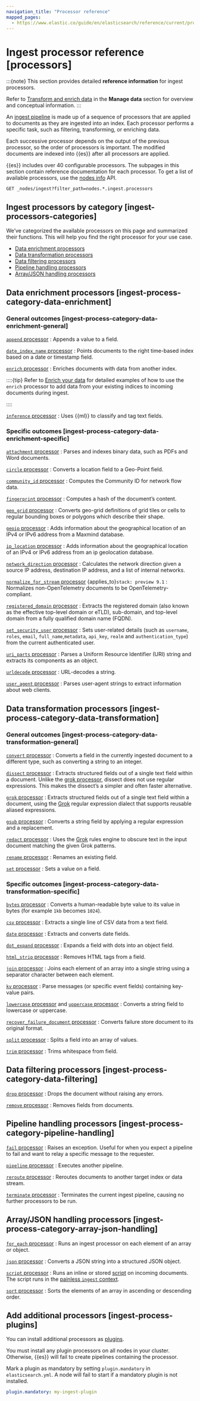 ```yaml
---
navigation_title: "Processor reference"
mapped_pages:
  - https://www.elastic.co/guide/en/elasticsearch/reference/current/processors.html
---
```


# Ingest processor reference [processors]

:::{note}
This section provides detailed **reference information** for ingest processors.

Refer to [Transform and enrich data](docs-content://manage-data/ingest/transform-enrich.md) in the **Manage data** section for overview and conceptual information.
:::

An [ingest pipeline](docs-content://manage-data/ingest/transform-enrich/ingest-pipelines.md) is made up of a sequence of processors that are applied to documents as they are ingested into an index. Each processor performs a specific task, such as filtering, transforming, or enriching data.

Each successive processor depends on the output of the previous processor, so the order of processors is important. The modified documents are indexed into {{es}} after all processors are applied.

{{es}} includes over 40 configurable processors. The subpages in this section contain reference documentation for each processor. To get a list of available processors, use the [nodes info](https://www.elastic.co/docs/api/doc/elasticsearch/operation/operation-nodes-info) API.

```console
GET _nodes/ingest?filter_path=nodes.*.ingest.processors
```


## Ingest processors by category [ingest-processors-categories]

We’ve categorized the available processors on this page and summarized their functions. This will help you find the right processor for your use case.

* [Data enrichment processors](#ingest-process-category-data-enrichment)
* [Data transformation processors](#ingest-process-category-data-transformation)
* [Data filtering processors](#ingest-process-category-data-filtering)
* [Pipeline handling processors](#ingest-process-category-pipeline-handling)
* [Array/JSON handling processors](#ingest-process-category-array-json-handling)


## Data enrichment processors [ingest-process-category-data-enrichment]


### General outcomes [ingest-process-category-data-enrichment-general]

[`append` processor](/reference/enrich-processor/append-processor.md)
:   Appends a value to a field.

[`date_index_name` processor](/reference/enrich-processor/date-index-name-processor.md)
:   Points documents to the right time-based index based on a date or timestamp field.

[`enrich` processor](/reference/enrich-processor/enrich-processor.md)
:   Enriches documents with data from another index.

::::{tip}
Refer to [Enrich your data](docs-content://manage-data/ingest/transform-enrich/data-enrichment.md) for detailed examples of how to use the `enrich` processor to add data from your existing indices to incoming documents during ingest.

::::


[`inference` processor](/reference/enrich-processor/inference-processor.md)
:   Uses {{ml}} to classify and tag text fields.


### Specific outcomes [ingest-process-category-data-enrichment-specific]

[`attachment` processor](/reference/enrich-processor/attachment.md)
:   Parses and indexes binary data, such as PDFs and Word documents.

[`circle` processor](/reference/enrich-processor/ingest-circle-processor.md)
:   Converts a location field to a Geo-Point field.

[`community_id` processor](/reference/enrich-processor/community-id-processor.md)
:   Computes the Community ID for network flow data.

[`fingerprint` processor](/reference/enrich-processor/fingerprint-processor.md)
:   Computes a hash of the document’s content.

[`geo_grid` processor](/reference/enrich-processor/ingest-geo-grid-processor.md)
:   Converts geo-grid definitions of grid tiles or cells to regular bounding boxes or polygons which describe their shape.

[`geoip` processor](/reference/enrich-processor/geoip-processor.md)
:   Adds information about the geographical location of an IPv4 or IPv6 address from a Maxmind database.

[`ip_location` processor](/reference/enrich-processor/ip-location-processor.md)
:   Adds information about the geographical location of an IPv4 or IPv6 address from an ip geolocation database.

[`network_direction` processor](/reference/enrich-processor/network-direction-processor.md)
:   Calculates the network direction given a source IP address, destination IP address, and a list of internal networks.

[`normalize_for_stream` processor](/reference/enrich-processor/normalize-for-stream.md) {applies_to}`stack: preview 9.1`
:   Normalizes non-OpenTelemetry documents to be OpenTelemetry-compliant.

[`registered_domain` processor](/reference/enrich-processor/registered-domain-processor.md)
:   Extracts the registered domain (also known as the effective top-level domain or eTLD), sub-domain, and top-level domain from a fully qualified domain name (FQDN).

[`set_security_user` processor](/reference/enrich-processor/ingest-node-set-security-user-processor.md)
:   Sets user-related details (such as `username`,  `roles`, `email`, `full_name`,`metadata`, `api_key`, `realm` and `authentication_type`) from the current authenticated user.

[`uri_parts` processor](/reference/enrich-processor/uri-parts-processor.md)
:   Parses a Uniform Resource Identifier (URI) string and extracts its components as an object.

[`urldecode` processor](/reference/enrich-processor/urldecode-processor.md)
:   URL-decodes a string.

[`user_agent` processor](/reference/enrich-processor/user-agent-processor.md)
:   Parses user-agent strings to extract information about web clients.


## Data transformation processors [ingest-process-category-data-transformation]


### General outcomes [ingest-process-category-data-transformation-general]

[`convert` processor](/reference/enrich-processor/convert-processor.md)
:   Converts a field in the currently ingested document to a different type, such as converting a string to an integer.

[`dissect` processor](/reference/enrich-processor/dissect-processor.md)
:   Extracts structured fields out of a single text field within a document. Unlike the [grok processor](/reference/enrich-processor/grok-processor.md), dissect does not use regular expressions. This makes the dissect’s a simpler and often faster alternative.

[`grok` processor](/reference/enrich-processor/grok-processor.md)
:   Extracts structured fields out of a single text field within a document, using the [Grok](docs-content://explore-analyze/scripting/grok.md) regular expression dialect that supports reusable aliased expressions.

[`gsub` processor](/reference/enrich-processor/gsub-processor.md)
:   Converts a string field by applying a regular expression and a replacement.

[`redact` processor](/reference/enrich-processor/redact-processor.md)
:   Uses the [Grok](docs-content://explore-analyze/scripting/grok.md) rules engine to obscure text in the input document matching the given Grok patterns.

[`rename` processor](/reference/enrich-processor/rename-processor.md)
:   Renames an existing field.

[`set` processor](/reference/enrich-processor/set-processor.md)
:   Sets a value on a field.


### Specific outcomes [ingest-process-category-data-transformation-specific]

[`bytes` processor](/reference/enrich-processor/bytes-processor.md)
:   Converts a human-readable byte value to its value in bytes (for example `1kb` becomes `1024`).

[`csv` processor](/reference/enrich-processor/csv-processor.md)
:   Extracts a single line of CSV data from a text field.

[`date` processor](/reference/enrich-processor/date-processor.md)
:   Extracts and converts date fields.

[`dot_expand` processor](/reference/enrich-processor/dot-expand-processor.md)
:   Expands a field with dots into an object field.

[`html_strip` processor](/reference/enrich-processor/htmlstrip-processor.md)
:   Removes HTML tags from a field.

[`join` processor](/reference/enrich-processor/join-processor.md)
:   Joins each element of an array into a single string using a separator character between each element.

[`kv` processor](/reference/enrich-processor/kv-processor.md)
:   Parse messages (or specific event fields) containing key-value pairs.

[`lowercase` processor](/reference/enrich-processor/lowercase-processor.md) and [`uppercase` processor](/reference/enrich-processor/uppercase-processor.md)
:   Converts a string field to lowercase or uppercase.

[`recover_failure_document` processor](/reference/enrich-processor/recover-failure-document-processor.md)
:   Converts failure store document to its original format.

[`split` processor](/reference/enrich-processor/split-processor.md)
:   Splits a field into an array of values.

[`trim` processor](/reference/enrich-processor/trim-processor.md)
:   Trims whitespace from field.


## Data filtering processors [ingest-process-category-data-filtering]

[`drop` processor](/reference/enrich-processor/drop-processor.md)
:   Drops the document without raising any errors.

[`remove` processor](/reference/enrich-processor/remove-processor.md)
:   Removes fields from documents.


## Pipeline handling processors [ingest-process-category-pipeline-handling]

[`fail` processor](/reference/enrich-processor/fail-processor.md)
:   Raises an exception. Useful for when you expect a pipeline to fail and want to relay a specific message to the requester.

[`pipeline` processor](/reference/enrich-processor/pipeline-processor.md)
:   Executes another pipeline.

[`reroute` processor](/reference/enrich-processor/reroute-processor.md)
:   Reroutes documents to another target index or data stream.

[`terminate` processor](/reference/enrich-processor/terminate-processor.md)
:   Terminates the current ingest pipeline, causing no further processors to be run.


## Array/JSON handling processors [ingest-process-category-array-json-handling]

[`for_each` processor](/reference/enrich-processor/foreach-processor.md)
:   Runs an ingest processor on each element of an array or object.

[`json` processor](/reference/enrich-processor/json-processor.md)
:   Converts a JSON string into a structured JSON object.

[`script` processor](/reference/enrich-processor/script-processor.md)
:   Runs an inline or stored [script](docs-content://explore-analyze/scripting.md) on incoming documents. The script runs in the [painless `ingest` context](/reference/scripting-languages/painless/painless-ingest-processor-context.md).

[`sort` processor](/reference/enrich-processor/sort-processor.md)
:   Sorts the elements of an array in ascending or descending order.


## Add additional processors [ingest-process-plugins]

You can install additional processors as [plugins](/reference/elasticsearch-plugins/index.md).

You must install any plugin processors on all nodes in your cluster. Otherwise, {{es}} will fail to create pipelines containing the processor.

Mark a plugin as mandatory by setting `plugin.mandatory` in `elasticsearch.yml`. A node will fail to start if a mandatory plugin is not installed.

```yaml
plugin.mandatory: my-ingest-plugin
```














































